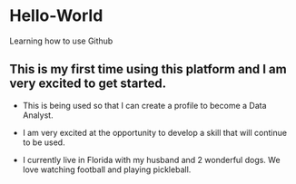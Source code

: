 # Hello-World

Learning how to use Github

## This is my first time using this platform and I am very excited to get started. 

- This is being used so that I can create a profile to become a Data Analyst. 

* I am very excited at the opportunity to develop a skill that will continue to be used. 

* I currently live in Florida with my husband and 2 wonderful dogs. We love watching football and playing pickleball. 
